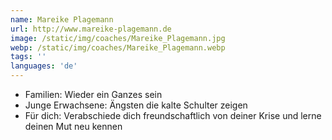 ```yaml
---
name: Mareike Plagemann
url: http://www.mareike-plagemann.de
image: /static/img/coaches/Mareike_Plagemann.jpg
webp: /static/img/coaches/Mareike_Plagemann.webp
tags: ''
languages: 'de'
---
```


<ul><li>Familien: Wieder ein Ganzes sein</li><li>Junge Erwachsene: Ängsten die kalte Schulter zeigen</li><li>Für dich: Verabschiede dich freundschaftlich von deiner Krise und lerne deinen Mut neu kennen</li></ul>